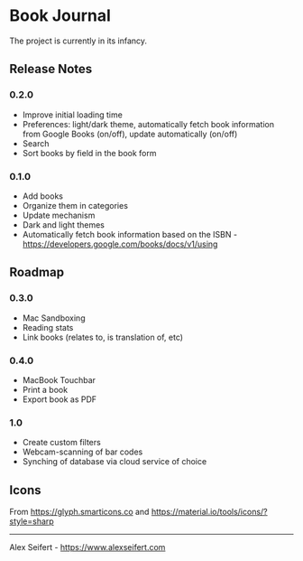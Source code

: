 # Book Journal

The project is currently in its infancy.

## Release Notes

### 0.2.0
- Improve initial loading time
- Preferences: light/dark theme, automatically fetch book information from Google Books (on/off), update automatically (on/off)
- Search
- Sort books by field in the book form

### 0.1.0
- Add books
- Organize them in categories
- Update mechanism
- Dark and light themes
- Automatically fetch book information based on the ISBN - https://developers.google.com/books/docs/v1/using


## Roadmap

### 0.3.0
- Mac Sandboxing
- Reading stats
- Link books (relates to, is translation of, etc)

### 0.4.0
- MacBook Touchbar
- Print a book
- Export book as PDF

### 1.0
- Create custom filters
- Webcam-scanning of bar codes
- Synching of database via cloud service of choice


## Icons

From https://glyph.smarticons.co and https://material.io/tools/icons/?style=sharp

---

Alex Seifert - https://www.alexseifert.com
